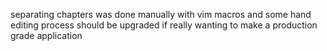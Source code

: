 separating chapters was done manually with vim macros and some hand editing
process should be upgraded if really wanting to make a production grade application
